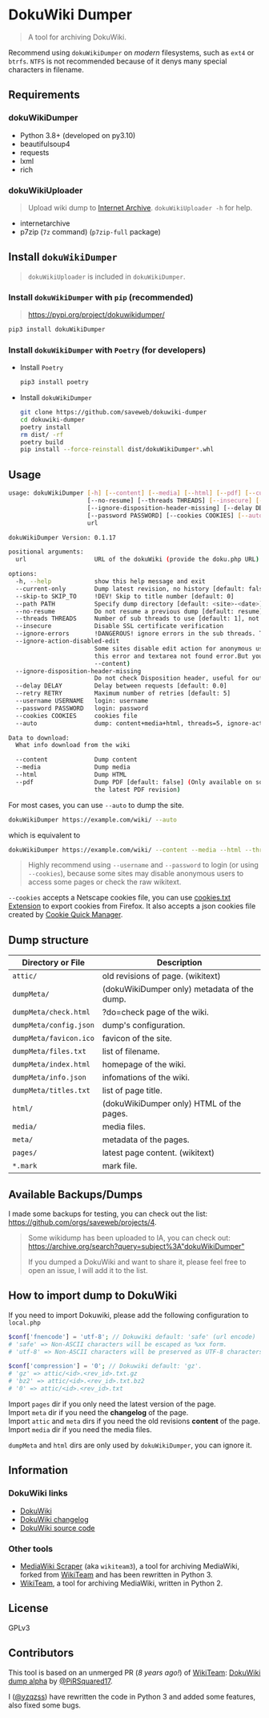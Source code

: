 # DokuWiki Dumper

> A tool for archiving DokuWiki.

Recommend using `dokuWikiDumper` on _modern_ filesystems, such as `ext4` or `btrfs`. `NTFS` is not recommended because of it denys many special characters in filename.

## Requirements

### dokuWikiDumper

- Python 3.8+ (developed on py3.10)
- beautifulsoup4
- requests
- lxml
- rich

### dokuWikiUploader

> Upload wiki dump to [Internet Archive](https://archive.org/).
> `dokuWikiUploader -h` for help.

- internetarchive
- p7zip (`7z` command) (`p7zip-full` package)

## Install `dokuWikiDumper`

> `dokuWikiUploader` is included in `dokuWikiDumper`.

### Install `dokuWikiDumper` with `pip` (recommended)

> <https://pypi.org/project/dokuwikidumper/>

```bash
pip3 install dokuWikiDumper
```

### Install `dokuWikiDumper` with `Poetry` (for developers)

- Install `Poetry`

    ```bash
    pip3 install poetry
    ```

- Install `dokuWikiDumper`

    ```bash
    git clone https://github.com/saveweb/dokuwiki-dumper
    cd dokuwiki-dumper
    poetry install
    rm dist/ -rf
    poetry build
    pip install --force-reinstall dist/dokuWikiDumper*.whl
    ```

## Usage

```bash
usage: dokuWikiDumper [-h] [--content] [--media] [--html] [--pdf] [--current-only] [--skip-to SKIP_TO] [--path PATH]
                      [--no-resume] [--threads THREADS] [--insecure] [--ignore-errors] [--ignore-action-disabled-edit]
                      [--ignore-disposition-header-missing] [--delay DELAY] [--retry RETRY] [--username USERNAME]
                      [--password PASSWORD] [--cookies COOKIES] [--auto]
                      url

dokuWikiDumper Version: 0.1.17

positional arguments:
  url                   URL of the dokuWiki (provide the doku.php URL)

options:
  -h, --help            show this help message and exit
  --current-only        Dump latest revision, no history [default: false]
  --skip-to SKIP_TO     !DEV! Skip to title number [default: 0]
  --path PATH           Specify dump directory [default: <site>-<date>]
  --no-resume           Do not resume a previous dump [default: resume]
  --threads THREADS     Number of sub threads to use [default: 1], not recommended to set > 5
  --insecure            Disable SSL certificate verification
  --ignore-errors       !DANGEROUS! ignore errors in the sub threads. This may cause incomplete dumps.
  --ignore-action-disabled-edit
                        Some sites disable edit action for anonymous users and some core pages. This option will ignore
                        this error and textarea not found error.But you may only get a partial dump. (only works with
                        --content)
  --ignore-disposition-header-missing
                        Do not check Disposition header, useful for outdated (<2014) DokuWiki versions [default: False]
  --delay DELAY         Delay between requests [default: 0.0]
  --retry RETRY         Maximum number of retries [default: 5]
  --username USERNAME   login: username
  --password PASSWORD   login: password
  --cookies COOKIES     cookies file
  --auto                dump: content+media+html, threads=5, ignore-action-disable-edit. (threads is overridable)

Data to download:
  What info download from the wiki

  --content             Dump content
  --media               Dump media
  --html                Dump HTML
  --pdf                 Dump PDF [default: false] (Only available on some wikis with the PDF export plugin) (Only dumps
                        the latest PDF revision)
```

For most cases, you can use `--auto` to dump the site.

```bash
dokuWikiDumper https://example.com/wiki/ --auto
```

which is equivalent to

```bash
dokuWikiDumper https://example.com/wiki/ --content --media --html --threads 5 --ignore-action-disabled-edit
```

> Highly recommend using `--username` and `--password` to login (or using `--cookies`), because some sites may disable anonymous users to access some pages or check the raw wikitext.

`--cookies` accepts a Netscape cookies file, you can use [cookies.txt Extension](https://addons.mozilla.org/en-US/firefox/addon/cookies-txt/) to export cookies from Firefox. It also accepts a json cookies file created by [Cookie Quick Manager](https://addons.mozilla.org/en-US/firefox/addon/cookie-quick-manager/).

## Dump structure

<!-- Dump structure -->
| Directory or File       | Description                                 |
|-----------              |-------------                                |
| `attic/`                | old revisions of page. (wikitext)           |
| `dumpMeta/`             | (dokuWikiDumper only) metadata of the dump. |
| `dumpMeta/check.html`   | ?do=check page of the wiki.                 |
| `dumpMeta/config.json`  | dump's configuration.                       |
| `dumpMeta/favicon.ico`  | favicon of the site.                        |
| `dumpMeta/files.txt`    | list of filename.                           |
| `dumpMeta/index.html`   | homepage of the wiki.                       |
| `dumpMeta/info.json`    | infomations of the wiki.                    |
| `dumpMeta/titles.txt`   | list of page title.                         |
| `html/`                 | (dokuWikiDumper only) HTML of the pages.    |
| `media/`                | media files.                                |
| `meta/`                 | metadata of the pages.                      |
| `pages/`                | latest page content. (wikitext)             |
| `*.mark`                | mark file.                                  |
<!-- /Dump structure -->

## Available Backups/Dumps

I made some backups for testing, you can check out the list: <https://github.com/orgs/saveweb/projects/4>.

> Some wikidump has been uploaded to IA, you can check out: <https://archive.org/search?query=subject%3A"dokuWikiDumper">
>
> If you dumped a DokuWiki and want to share it, please feel free to open an issue, I will add it to the list.

## How to import dump to DokuWiki

If you need to import Dokuwiki, please add the following configuration to `local.php`

```php
$conf['fnencode'] = 'utf-8'; // Dokuwiki default: 'safe' (url encode)
# 'safe' => Non-ASCII characters will be escaped as %xx form.
# 'utf-8' => Non-ASCII characters will be preserved as UTF-8 characters.

$conf['compression'] = '0'; // Dokuwiki default: 'gz'.
# 'gz' => attic/<id>.<rev_id>.txt.gz
# 'bz2' => attic/<id>.<rev_id>.txt.bz2
# '0' => attic/<id>.<rev_id>.txt
```

Import `pages` dir if you only need the latest version of the page.  
Import `meta` dir if you need the **changelog** of the page.  
Import `attic` and `meta` dirs if you need the old revisions **content** of the page.  
Import `media` dir if you need the media files.

`dumpMeta` and `html` dirs are only used by `dokuWikiDumper`, you can ignore it.

## Information

### DokuWiki links

- [DokuWiki](https://www.dokuwiki.org/)
- [DokuWiki changelog](https://www.dokuwiki.org/changelog)
- [DokuWiki source code](https://github.com/splitbrain/dokuwiki)

### Other tools

- [MediaWiki Scraper](https://github.com/mediawiki-client-tools/mediawiki-scraper) (aka `wikiteam3`), a tool for archiving MediaWiki, forked from [WikiTeam](https://github.com/wikiteam/wikiteam/) and has been rewritten in Python 3.
- [WikiTeam](https://github.com/wikiteam/wikiteam/), a tool for archiving MediaWiki, written in Python 2.

## License

GPLv3

## Contributors

This tool is based on an unmerged PR (_8 years ago!_) of [WikiTeam](https://github.com/WikiTeam/wikiteam/): [DokuWiki dump alpha](https://github.com/WikiTeam/wikiteam/pull/243) by [@PiRSquared17](https://github.com/PiRSquared17).

I ([@yzqzss](https://github.com/yzqzss)) have rewritten the code in Python 3 and added some features, also fixed some bugs.
